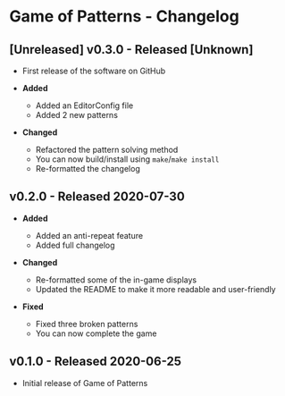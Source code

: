 # Game of Patterns - Changelog

## [Unreleased] v0.3.0 - Released [Unknown]

* First release of the software on GitHub

* **Added**
  * Added an EditorConfig file
  * Added 2 new patterns

* **Changed**
  * Refactored the pattern solving method
  * You can now build/install using `make`/`make install`
  * Re-formatted the changelog

## v0.2.0 - Released 2020-07-30

* **Added**
  * Added an anti-repeat feature
  * Added full changelog

* **Changed**
  * Re-formatted some of the in-game displays
  * Updated the README to make it more readable and user-friendly

* **Fixed**
  * Fixed three broken patterns
  * You can now complete the game

## v0.1.0 - Released 2020-06-25

* Initial release of Game of Patterns
